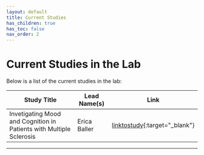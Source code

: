 ```yaml
---
layout: default
title: Current Studies
has_children: true
has_toc: false
nav_order: 2
---
```


# Current Studies in the Lab

Below is a list of the current studies in the lab:

| Study Title |    Lead Name(s)    |               Link                |
| ------------- | --------------- | --------------------------------- |
| Invetigating Mood and Cognition in Patients with Multiple Sclerosis   | Erica Baller | [linktostudy](linktostudy){:target="_blank"} |

---------------------------------------------------------------------------------


